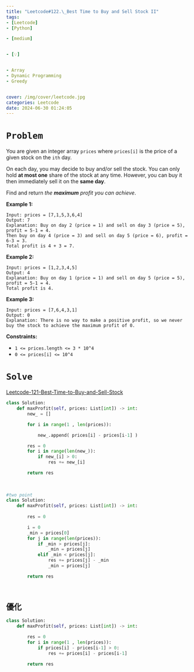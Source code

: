 ```yaml
---
title: "Leetcode#122.\_Best Time to Buy and Sell Stock II"
tags:
- [Leetcode]
- [Python]

- [medium]


- [💡]


- Array
- Dynamic Programming
- Greedy


cover: /img/cover/leetcode.jpg
categories: Leetcode
date: 2024-06-30 01:24:05
---
```


# `Problem`

You are given an integer array `prices` where `prices[i]` is the price of a given stock on the `ith` day.

On each day, you may decide to buy and/or sell the stock. You can only hold **at most one** share of the stock at any time. However, you can buy it then immediately sell it on the **same day**.

Find and return *the **maximum** profit you can achieve*.

**Example 1:**

```
Input: prices = [7,1,5,3,6,4]
Output: 7
Explanation: Buy on day 2 (price = 1) and sell on day 3 (price = 5), profit = 5-1 = 4.
Then buy on day 4 (price = 3) and sell on day 5 (price = 6), profit = 6-3 = 3.
Total profit is 4 + 3 = 7.

```

**Example 2:**

```
Input: prices = [1,2,3,4,5]
Output: 4
Explanation: Buy on day 1 (price = 1) and sell on day 5 (price = 5), profit = 5-1 = 4.
Total profit is 4.

```

**Example 3:**

```
Input: prices = [7,6,4,3,1]
Output: 0
Explanation: There is no way to make a positive profit, so we never buy the stock to achieve the maximum profit of 0.

```

**Constraints:**

- `1 <= prices.length <= 3 * 10^4`
- `0 <= prices[i] <= 10^4`

# `Solve`

[Leetcode-121-Best-Time-to-Buy-and-Sell-Stock](../Leetcode-121-Best-Time-to-Buy-and-Sell-Stock)

```python
class Solution:
    def maxProfit(self, prices: List[int]) -> int:
        new_ = []

        for i in range(1 , len(prices)):

            new_.append( prices[i] - prices[i-1] )

        res = 0
        for i in range(len(new_)):
            if new_[i] > 0:
                res += new_[i]

        return res
        
        
        
#two point
class Solution:
    def maxProfit(self, prices: List[int]) -> int:
        
        res = 0

        i = 0
        _min = prices[0]
        for j in range(len(prices)):
            if _min > prices[j]:
                _min = prices[j]
            elif _min < prices[j]:
                res += prices[j] - _min
                _min = prices[j]

        return res

        
```

## 優化

```python
class Solution:
    def maxProfit(self, prices: List[int]) -> int:

        res = 0
        for i in range(1 , len(prices)):
            if prices[i] - prices[i-1] > 0:
                res += prices[i] - prices[i-1]

        return res
```